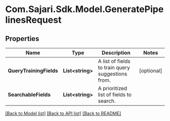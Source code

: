 # Com.Sajari.Sdk.Model.GeneratePipelinesRequest

## Properties

Name | Type | Description | Notes
------------ | ------------- | ------------- | -------------
**QueryTrainingFields** | **List&lt;string&gt;** | A list of fields to train query suggestions from. | [optional] 
**SearchableFields** | **List&lt;string&gt;** | A prioritized list of fields to search. | 

[[Back to Model list]](../README.md#documentation-for-models) [[Back to API list]](../README.md#documentation-for-api-endpoints) [[Back to README]](../README.md)

